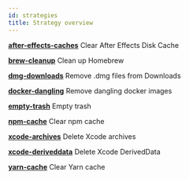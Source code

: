 ```yaml
---
id: strategies
title: Strategy overview
---
```


**[after-effects-caches](after-effects-caches)**
Clear After Effects Disk Cache

**[brew-cleanup](brew-cleanup)** Clean up Homebrew

**[dmg-downloads](dmg-downloads)** Remove .dmg files from Downloads

**[docker-dangling](docker-dangling)** Remove dangling docker images

**[empty-trash](empty-trash)** Empty trash

**[npm-cache](npm-cache)** Clear npm cache

**[xcode-archives](xcode-archives)** Delete Xcode archives

**[xcode-deriveddata](xcode-deriveddata)** Delete Xcode DerivedData

**[yarn-cache](yarn-cache)** Clear Yarn cache
